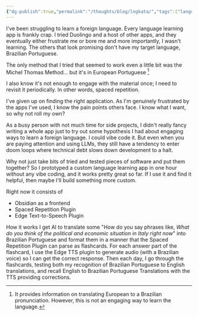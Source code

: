 ```yaml
---
{"dg-publish":true,"permalink":"/thoughts/blog/lngkata/","tags":["language","portuguese","blogged","to_blog","to_refactor"],"created":"2025-08-27T06:13:21.321+01:00","updated":"2025-08-29T07:17:56.997+01:00"}
---
```


I've been struggling to learn a foreign language. Every language learning app is frankly crap.  I tried Duolingo and a host of other apps, and they eventually either frustrate me or bore me and more importantly, I wasn't learning. The others that look promising don't have my target language, Brazilian Portuguese.

The only method that I tried that seemed to work even a little bit was the Michel Thomas Method... but it's in European Portuguese [^1]

I also know it's not enough to engage with the material once; I need to revisit it periodically. In other words, spaced repetition. 

I've given up on finding the right application. As I'm genuinely frustrated by the apps I've used, I know the pain points others face. I know what I want, so why not roll my own?

As a busy person with not much time for side projects, I didn't really fancy writing a whole app just to try out some hypothesis I had about engaging ways to learn a foreign language. I could vibe code it. But even when you are paying attention and using LLMs, they still have a tendency to enter doom loops where technical debt slows down development to a halt.

Why not just take bits of tried and tested pieces of software and put them together? So I prototyped a custom language learning app in one hour without any vibe coding, and it works pretty great so far. If I use it and find it helpful, then maybe I'll build something more custom.

Right now it consists of 
- Obsidian as a frontend
- Spaced Repetition Plugin
- Edge Text-to-Speech Plugin

How it works
I get AI to translate some "How do you say phrases like, *What do you think of the political and economic situation in Italy right now*" into Brazilian Portuguese and format them in a manner that the Spaced Repetition Plugin can parse as flashcards. For each answer part of the flashcard, I use the Edge TTS plugin to generate audio (with a Brazilian voice) so I can get the correct response. Then each day, I go through the flashcards, testing both my recognition of Brazilian Portuguese to English translations, and recall English to Brazilian Portuguese Translations with the TTS providing corrections.

[^1]: It provides information on translating European to a Brazilian pronunciation. However, this is not an engaging way to learn the language.